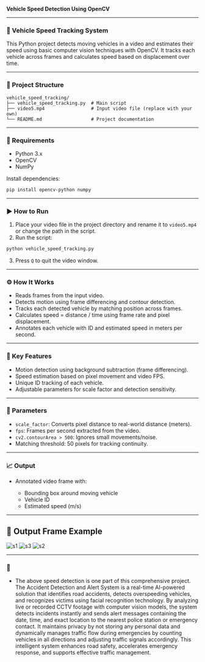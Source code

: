 **Vehicle Speed Detection Using OpenCV**

---

### 🚗 Vehicle Speed Tracking System

This Python project detects moving vehicles in a video and estimates their speed using basic computer vision techniques with OpenCV. It tracks each vehicle across frames and calculates speed based on displacement over time.

---

### 📂 Project Structure

```
vehicle_speed_tracking/
├── vehicle_speed_tracking.py  # Main script
├── video5.mp4                 # Input video file (replace with your own)
└── README.md                  # Project documentation
```

---

### 🔧 Requirements

* Python 3.x
* OpenCV
* NumPy

Install dependencies:

```bash
pip install opencv-python numpy
```

---

### ▶️ How to Run

1. Place your video file in the project directory and rename it to `video5.mp4` or change the path in the script.
2. Run the script:

```bash
python vehicle_speed_tracking.py
```

3. Press `Q` to quit the video window.

---

### ⚙️ How It Works

* Reads frames from the input video.
* Detects motion using frame differencing and contour detection.
* Tracks each detected vehicle by matching position across frames.
* Calculates speed = distance / time using frame rate and pixel displacement.
* Annotates each vehicle with ID and estimated speed in meters per second.

---

### 🧠 Key Features

* Motion detection using background subtraction (frame differencing).
* Speed estimation based on pixel movement and video FPS.
* Unique ID tracking of each vehicle.
* Adjustable parameters for scale factor and detection sensitivity.

---

### 📌 Parameters

* `scale_factor`: Converts pixel distance to real-world distance (meters).
* `fps`: Frames per second extracted from the video.
* `cv2.contourArea > 500`: Ignores small movements/noise.
* Matching threshold: 50 pixels for tracking continuity.

---

### 📈 Output

* Annotated video frame with:

  * Bounding box around moving vehicle
  * Vehicle ID
  * Estimated speed (m/s)

---
## 📸 Output Frame Example

![s1](https://github.com/user-attachments/assets/71a66cf7-708c-486e-b777-e7485d1071ad)
![s3](https://github.com/user-attachments/assets/53062cab-e7c3-47d7-951f-5059d65792e1)
![s2](https://github.com/user-attachments/assets/c121840c-c166-4a3b-8fd6-eec7ce820892)

---
### 📌
  * The above speed detection is one part of this comprehensive project. The Accident Detection and Alert System is a real-time AI-powered solution that identifies road accidents, detects overspeeding vehicles, and recognizes victims using facial recognition technology. By analyzing live or recorded CCTV footage with computer vision models, the system detects incidents instantly and sends alert messages containing the date, time, and exact location to the nearest police station or emergency contact. It maintains privacy by not storing any personal data and dynamically manages traffic flow during emergencies by counting vehicles in all directions and adjusting traffic signals accordingly. This intelligent system enhances road safety, accelerates emergency response, and supports effective traffic management. 












